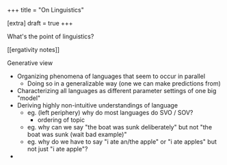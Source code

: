 +++
title = "On Linguistics"

[extra]
draft = true
+++

What's the point of linguistics?

[[ergativity notes]]

Generative view
- Organizing phenomena of languages that seem to occur in parallel
	- Doing so in a generalizable way (one we can make predictions from)
- Characterizing all languages as different parameter settings of one big "model"
- Deriving highly non-intuitive understandings of language
	- eg. (left periphery) why do most languages do SVO / SOV?
		- ordering of topic
	- eg. why can we say "the boat was sunk deliberately" but not "the boat was sunk (wait bad example)"
	- eg. why do we have to say "i ate an/the apple" or "i ate apples" but not just "i ate apple"? 
- 